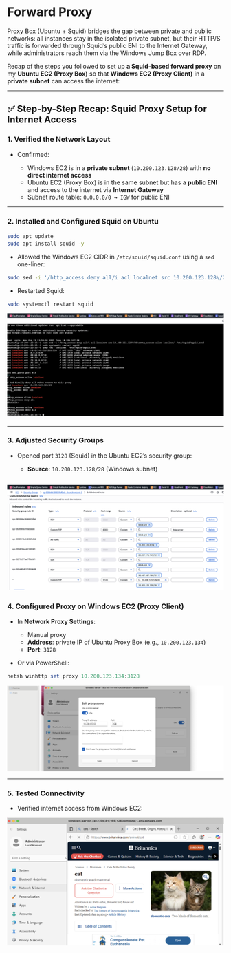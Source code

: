 # Forward Proxy 

Proxy Box (Ubuntu + Squid) bridges the gap between private and public networks: all instances stay in the isolated private subnet, but their HTTP/S traffic is forwarded through Squid’s public ENI to the Internet Gateway, while administrators reach them via the Windows Jump Box over RDP.

Recap of the steps you followed to set up **a Squid-based forward proxy** on my **Ubuntu EC2 (Proxy Box)** so that **Windows EC2 (Proxy Client)** in a **private subnet** can access the internet:

---

## ✅ Step-by-Step Recap: Squid Proxy Setup for Internet Access

### 1. **Verified the Network Layout**

* Confirmed:

  * Windows EC2 is in a **private subnet** (`10.200.123.128/28`) with **no direct internet access**
  * Ubuntu EC2 (Proxy Box) is in the same subnet but has a **public ENI** and access to the internet via **Internet Gateway**
  * Subnet route table: `0.0.0.0/0 → IGW` for public ENI

---

### 2. **Installed and Configured Squid on Ubuntu**

```bash
sudo apt update
sudo apt install squid -y
```

* Allowed the Windows EC2 CIDR in `/etc/squid/squid.conf` using a `sed` one-liner:

```bash
sudo sed -i '/http_access deny all/i acl localnet src 10.200.123.128\/28\nhttp_access allow localnet' /etc/squid/squid.conf
```

* Restarted Squid:

```bash
sudo systemctl restart squid
```
![Screenshot](./assets/Screenshot%202025-06-23%20at%2016.04.13.png)




---

### 3. **Adjusted Security Groups**

* Opened port `3128` (Squid) in the Ubuntu EC2’s security group:

  * **Source**: `10.200.123.128/28` (Windows subnet)

![Screenshot](./assets/Screenshot%202025-06-23%20at%2016.05.56.png)
---

### 4. **Configured Proxy on Windows EC2 (Proxy Client)**

* In **Network Proxy Settings**:

  * Manual proxy
  * **Address**: private IP of Ubuntu Proxy Box (e.g., `10.200.123.134`)
  * **Port**: `3128`

* Or via PowerShell:

```powershell
netsh winhttp set proxy 10.200.123.134:3128
```

![Screenshot](./assets/Screenshot%202025-06-23%20at%2016.09.29.png)

---

### 5. **Tested Connectivity**

* Verified internet access from Windows EC2:

![Screenshot](./assets/Screenshot%202025-06-23%20at%2016.10.20.png)

